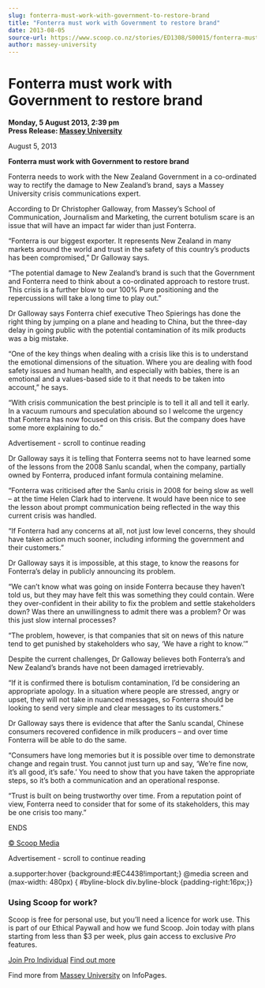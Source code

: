 ```yaml
---
slug: fonterra-must-work-with-government-to-restore-brand
title: "Fonterra must work with Government to restore brand"
date: 2013-08-05
source-url: https://www.scoop.co.nz/stories/ED1308/S00015/fonterra-must-work-with-government-to-restore-brand.htm
author: massey-university
---
```

Fonterra must work with Government to restore brand
===================================================

**Monday, 5 August 2013, 2:39 pm**  
**Press Release: [Massey University](https://info.scoop.co.nz/Massey_University)**

August 5, 2013

**Fonterra must work with Government to restore brand**

Fonterra needs to work with the New Zealand Government in a co-ordinated way to rectify the damage to New Zealand’s brand, says a Massey University crisis communications expert.

According to Dr Christopher Galloway, from Massey’s School of Communication, Journalism and Marketing, the current botulism scare is an issue that will have an impact far wider than just Fonterra.

“Fonterra is our biggest exporter. It represents New Zealand in many markets around the world and trust in the safety of this country’s products has been compromised,” Dr Galloway says.

“The potential damage to New Zealand’s brand is such that the Government and Fonterra need to think about a co-ordinated approach to restore trust. This crisis is a further blow to our 100% Pure positioning and the repercussions will take a long time to play out.”

Dr Galloway says Fonterra chief executive Theo Spierings has done the right thing by jumping on a plane and heading to China, but the three-day delay in going public with the potential contamination of its milk products was a big mistake.

“One of the key things when dealing with a crisis like this is to understand the emotional dimensions of the situation. Where you are dealing with food safety issues and human health, and especially with babies, there is an emotional and a values-based side to it that needs to be taken into account,” he says.

“With crisis communication the best principle is to tell it all and tell it early. In a vacuum rumours and speculation abound so I welcome the urgency that Fonterra has now focused on this crisis. But the company does have some more explaining to do.”

Advertisement - scroll to continue reading





Dr Galloway says it is telling that Fonterra seems not to have learned some of the lessons from the 2008 Sanlu scandal, when the company, partially owned by Fonterra, produced infant formula containing melamine.

“Fonterra was criticised after the Sanlu crisis in 2008 for being slow as well – at the time Helen Clark had to intervene. It would have been nice to see the lesson about prompt communication being reflected in the way this current crisis was handled.

“If Fonterra had any concerns at all, not just low level concerns, they should have taken action much sooner, including informing the government and their customers.”

Dr Galloway says it is impossible, at this stage, to know the reasons for Fonterra’s delay in publicly announcing its problem.

“We can’t know what was going on inside Fonterra because they haven’t told us, but they may have felt this was something they could contain. Were they over-confident in their ability to fix the problem and settle stakeholders down? Was there an unwillingness to admit there was a problem? Or was this just slow internal processes?

“The problem, however, is that companies that sit on news of this nature tend to get punished by stakeholders who say, ‘We have a right to know.’”

Despite the current challenges, Dr Galloway believes both Fonterra’s and New Zealand’s brands have not been damaged irretrievably.

“If it is confirmed there is botulism contamination, I’d be considering an appropriate apology. In a situation where people are stressed, angry or upset, they will not take in nuanced messages, so Fonterra should be looking to send very simple and clear messages to its customers.”

Dr Galloway says there is evidence that after the Sanlu scandal, Chinese consumers recovered confidence in milk producers – and over time Fonterra will be able to do the same.

“Consumers have long memories but it is possible over time to demonstrate change and regain trust. You cannot just turn up and say, ‘We’re fine now, it’s all good, it’s safe.’ You need to show that you have taken the appropriate steps, so it’s both a communication and an operational response.

“Trust is built on being trustworthy over time. From a reputation point of view, Fonterra need to consider that for some of its stakeholders, this may be one crisis too many.”

ENDS

[© Scoop Media](http://www.scoop.co.nz/about/terms.html)  

Advertisement - scroll to continue reading



a.supporter:hover {background:#EC4438!important;} @media screen and (max-width: 480px) { #byline-block div.byline-block {padding-right:16px;}}

### Using Scoop for work?

Scoop is free for personal use, but you’ll need a licence for work use. This is part of our Ethical Paywall and how we fund Scoop. Join today with plans starting from less than $3 per week, plus gain access to exclusive _Pro_ features.  
  
[Join Pro Individual](https://pro.scoop.co.nz/Individual/?from=ProIn24) [Find out more](https://pro.scoop.co.nz/using-scoop-for-work/?from=ProIn24)

Find more from [Massey University](https://info.scoop.co.nz/Massey_University) on InfoPages.